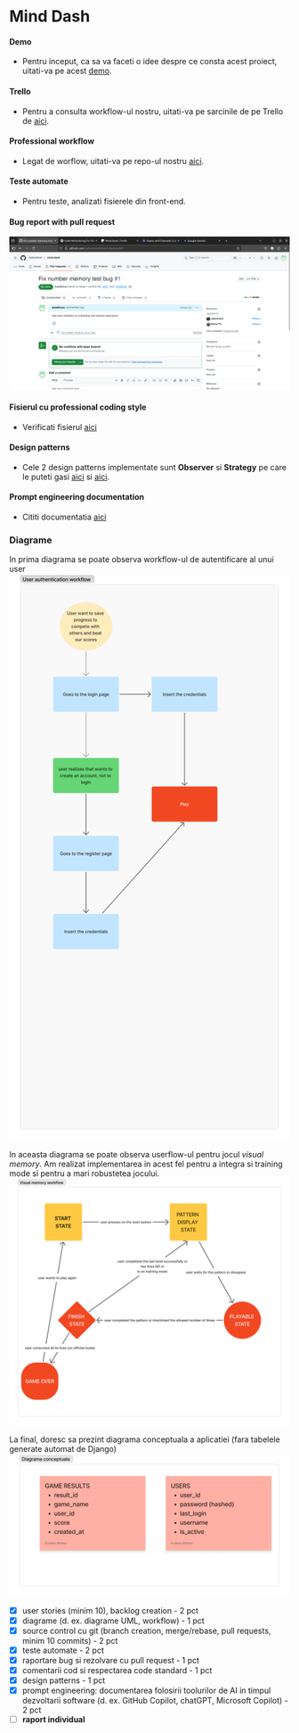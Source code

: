 # Mind Dash

#### Demo
- Pentru inceput, ca sa va faceti o idee despre ce consta acest proiect, uitati-va pe acest [demo](https://drive.google.com/file/d/1uwFgXXumnoubq2LGNEiiFmS07GvjfJaA/view?usp=drive_link).

#### Trello
- Pentru a consulta workflow-ul nostru, uitati-va pe sarcinile de pe Trello de [aici](https://trello.com/b/vMwyKZ0d/mind-dash).

#### Professional workflow
- Legat de worflow, uitati-va pe repo-ul nostru [aici](https://github.com/radiantstork/mind-dash/commits/main/).

#### Teste automate
- Pentru teste, analizati fisierele din front-end.

#### Bug report with pull request
![](./images/pull_request_for_bug.png)


#### Fisierul cu professional coding style
- Verificati fisierul [aici](./client/src/pages/TimePerceptionTest/TimePerceptionTest.tsx)

#### Design patterns
- Cele 2 design patterns implementate sunt **Observer** si **Strategy** pe care le puteti gasi [aici](./client/src/pages/TimePerceptionTest/TimePerceptionTest.tsx) si [aici](./client/src/components/Score.ts).

#### Prompt engineering documentation
- Cititi documentatia [aici](./promt_engineering_documentation.pdf)


### Diagrame
In prima diagrama se poate observa workflow-ul de autentificare al unui user
![](./images/auth_workflow.png)

In aceasta diagrama se poate observa userflow-ul pentru jocul *visual memory*. Am realizat implementarea in acest fel pentru a integra si training mode si pentru a mari robustetea jocului.
![](./images/visual_memory_workflow.png)

La final, doresc sa prezint diagrama conceptuala a aplicatiei (fara tabelele generate automat de Django)
![](./images/database_diagram.png)



- [x] user stories (minim 10), backlog creation - 2 pct
- [x] diagrame (d. ex. diagrame UML, workflow) - 1 pct
- [x] source control cu git (branch creation, merge/rebase, pull requests, minim 10 commits) - 2 pct
- [x] teste automate - 2 pct
- [x] raportare bug si rezolvare cu pull request - 1 pct
- [x] comentarii cod si respectarea code standard - 1 pct
- [x] design patterns - 1 pct
- [x] prompt engineering: documentarea folosirii toolurilor de AI in timpul dezvoltarii software (d. ex. GitHub Copilot, chatGPT, Microsoft Copilot) - 2 pct
- [ ] **raport individual**
